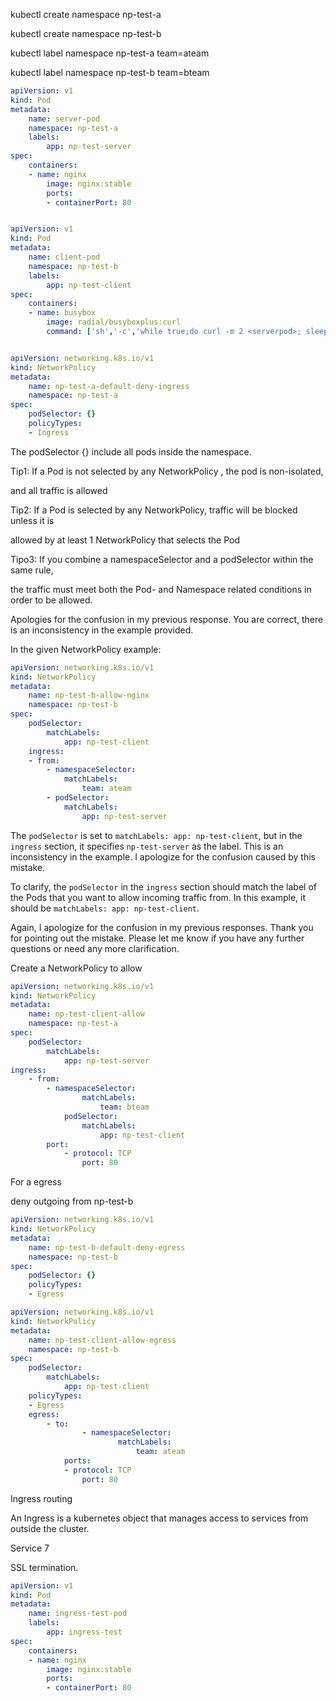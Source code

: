 kubectl create namespace np-test-a

kubectl create namespace np-test-b

kubectl label namespace np-test-a team=ateam

kubectl label namespace np-test-b team=bteam

```yaml
apiVersion: v1
kind: Pod
metadata:
	name: server-pod
	namespace: np-test-a
	labels:
		app: np-test-server
spec:
	containers:
	- name: nginx
		image: nginx:stable
		ports:
		- containerPort: 80
```

```yaml

apiVersion: v1
kind: Pod
metadata:
	name: client-pod
	namespace: np-test-b
	labels:
		app: np-test-client
spec:
	containers:
	- name: busybox
		image: radial/busyboxplus:curl
		command: ['sh','-c','while true;do curl -m 2 <serverpod>; sleep5;done']

```

```yaml

apiVersion: networking.k8s.io/v1
kind: NetworkPolicy
metadata:
	name: np-test-a-default-deny-ingress
	namespace: np-test-a
spec:
	podSelector: {}
	policyTypes:
	- Ingress
```

The podSelector {} include all pods inside the namespace.

Tip1: If a Pod is not selected by any NetworkPolicy , the pod is non-isolated,

and all traffic is allowed

Tip2: If a Pod is selected by any NetworkPolicy, traffic will be blocked unless it is

allowed by at least 1 NetworkPolicy that selects the Pod

Tipo3: If you combine a namespaceSelector and a podSelector within the same rule,

the traffic must meet both the Pod- and Namespace related conditions in order to be allowed.

Apologies for the confusion in my previous response. You are correct, there is an inconsistency in the example provided.

In the given NetworkPolicy example:

```yaml
apiVersion: networking.k8s.io/v1
kind: NetworkPolicy
metadata:
	name: np-test-b-allow-nginx
	namespace: np-test-b
spec:
	podSelector:
		matchLabels:
			app: np-test-client
	ingress:
	- from:
		- namespaceSelector:
			matchLabels:
				team: ateam
		- podSelector:
			matchLabels:
				app: np-test-server

```

The `podSelector` is set to `matchLabels: app: np-test-client`, but in the `ingress` section, it specifies `np-test-server` as the label. This is an inconsistency in the example. I apologize for the confusion caused by this mistake.

To clarify, the `podSelector` in the `ingress` section should match the label of the Pods that you want to allow incoming traffic from. In this example, it should be `matchLabels: app: np-test-client`.

Again, I apologize for the confusion in my previous responses. Thank you for pointing out the mistake. Please let me know if you have any further questions or need any more clarification.

Create a NetworkPolicy to allow

```yaml
apiVersion: networking.k8s.io/v1
kind: NetworkPolicy
metadata:
	name: np-test-client-allow
	namespace: np-test-a
spec:
	podSelector:
		matchLabels:
			app: np-test-server
ingress:
	- from:
		- namespaceSelector:
				matchLabels:
					team: bteam
			podSelector:
				matchLabels:
					app: np-test-client
		port:
			- protocol: TCP
				port: 80
```

For a egress

deny outgoing from np-test-b

```yaml
apiVersion: networking.k8s.io/v1
kind: NetworkPolicy
metadata:
	name: np-test-b-default-deny-egress
	namespace: np-test-b
spec:
	podSelector: {}
	policyTypes:
	- Egress
```

```yaml
apiVersion: networking.k8s.io/v1
kind: NetworkPolicy
metadata:
	name: np-test-client-allow-egress
	namespace: np-test-b
spec:
	podSelector:
		matchLabels:
			app: np-test-client
	policyTypes:
	- Egress
	egress:
		- to:
				- namespaceSelector:
						matchLabels:
							team: ateam
			ports:
			- protocol: TCP
				port: 80
```

Ingress routing

An Ingress is a kubernetes object that manages access to services from outside the cluster.

Service 7

SSL termination.

```yaml
apiVersion: v1
kind: Pod
metadata:
	name: ingress-test-pod
	labels:
		app: ingress-test
spec:
	containers:
	- name: nginx
		image: nginx:stable
		ports:
		- containerPort: 80
			
```


